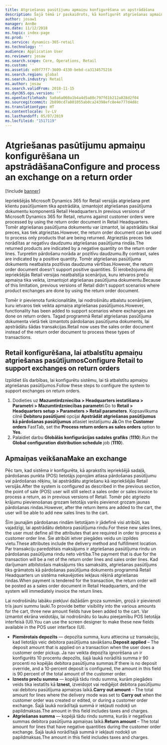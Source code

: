 ```yaml
---
title: Atgriešanas pasūtījumu apmaiņu konfigurēšana un apstrādāšana
description: Šajā tēmā ir paskaidrots, kā konfigurēt atgriešanas apmaiņu programmā Microsoft Dynamics 365 for Retail.
author: josaw1
manager: AnnBe
ms.date: 11/12/2018
ms.topic: index-page
ms.prod: ''
ms.service: dynamics-365-retail
ms.technology: ''
audience: Application User
ms.reviewer: josaw
ms.search.scope: Core, Operations, Retail
ms.custom: ''
ms.assetid: ed0f77f7-3609-4330-bebd-ca3134575216
ms.search.region: global
ms.search.industry: Retail
ms.author: josaw
ms.search.validFrom: 2018-11-15
ms.dyn365.ops.version: ''
ms.openlocfilehash: 5a0a6a060a1b4a4d5a80c797f61b212a828d2f04
ms.sourcegitcommit: 2b890cd7a801055ab0ca24398efc8e4e777d4d8c
ms.translationtype: HT
ms.contentlocale: lv-LV
ms.lasthandoff: 05/07/2019
ms.locfileid: "1517119"
---
```

# <a name="configure-and-process-an-exchange-on-a-return-order"></a><span data-ttu-id="14ee0-103">Atgriešanas pasūtījumu apmaiņu konfigurēšana un apstrādāšana</span><span class="sxs-lookup"><span data-stu-id="14ee0-103">Configure and process an exchange on a return order</span></span>

[!include [banner](includes/banner.md)]

<span data-ttu-id="14ee0-104">Iepriekšējās Microsoft Dynamics 365 for Retail versijās atgriešana pret klientu pasūtījumiem tika apstrādāta, izmantojot atgriešanas pasūtījuma dokumentu komponentā Retail Headquarters.</span><span class="sxs-lookup"><span data-stu-id="14ee0-104">In previous versions of Microsoft Dynamics 365 for Retail, returns against customer orders were processed by using the return order document in Retail Headquarters.</span></span> <span data-ttu-id="14ee0-105">Tomēr atgriešanas pasūtījuma dokumentu var izmantot, lai apstrādātu tikai preces, kas tiek atgrieztas.</span><span class="sxs-lookup"><span data-stu-id="14ee0-105">However, the return order document can be used to process only products that are being returned.</span></span> <span data-ttu-id="14ee0-106">Atgrieztās preces tiek norādītas ar negatīvu daudzumu atgriešanas pasūtījuma rindās.</span><span class="sxs-lookup"><span data-stu-id="14ee0-106">The returned products are indicated by a negative quantity on the return order lines.</span></span> <span data-ttu-id="14ee0-107">Turpretim pārdošanu norāda ar pozitīvu daudzumu.</span><span class="sxs-lookup"><span data-stu-id="14ee0-107">By contrast, sales are indicated by a positive quantity.</span></span> <span data-ttu-id="14ee0-108">Tomēr atgriešanas pasūtījuma dokuments neatbalsta pozitīvas daudzuma vērtības.</span><span class="sxs-lookup"><span data-stu-id="14ee0-108">However, the return order document doesn't support positive quantities.</span></span> <span data-ttu-id="14ee0-109">Šī ierobežojuma dēļ iepriekšējās Retail versijas neatbalstīja scenārijus, kuru ietvaros preču apmaiņa tika veikta, izmantojot atgriešanas pasūtījuma dokumentu.</span><span class="sxs-lookup"><span data-stu-id="14ee0-109">Because of this limitation, previous versions of Retail didn't support scenarios where product exchanges are done by using the return order document.</span></span>

<span data-ttu-id="14ee0-110">Tomēr ir pievienota funkcionalitāte, lai nodrošinātu atbalstu scenārijiem, kuru ietvaros tiek veikta apmaiņa atgriešanas pasūtījumos.</span><span class="sxs-lookup"><span data-stu-id="14ee0-110">However, functionality has been added to support scenarios where exchanges are done on return orders.</span></span> <span data-ttu-id="14ee0-111">Tagad programmā Retail atgriešanas pasūtījuma dokumenta vietā tiek izmantots pārdošanas pasūtījuma dokuments, lai apstrādātu šādas transakcijas.</span><span class="sxs-lookup"><span data-stu-id="14ee0-111">Retail now uses the sales order document instead of the return order document to process these types of transactions.</span></span>

## <a name="configure-retail-to-support-exchanges-on-return-orders"></a><span data-ttu-id="14ee0-112">Retail konfigurēšana, lai atbalstītu apmaiņu atgriešanas pasūtījumos</span><span class="sxs-lookup"><span data-stu-id="14ee0-112">Configure Retail to support exchanges on return orders</span></span>

<span data-ttu-id="14ee0-113">Izpildiet šīs darbības, lai konfigurētu sistēmu, lai tā atbalstītu apmaiņu atgriešanas pasūtījumos.</span><span class="sxs-lookup"><span data-stu-id="14ee0-113">Follow these steps to configure the system to support exchanges on return orders.</span></span>

1. <span data-ttu-id="14ee0-114">Dodieties uz **Mazumtirdzniecība \> Headquarters iestatīšana \> Parametri \> Mazumtirdzniecības parametri**.</span><span class="sxs-lookup"><span data-stu-id="14ee0-114">Go to **Retail \> Headquarters setup \> Parameters \> Retail parameters**.</span></span> <span data-ttu-id="14ee0-115">Kopsavilkuma cilnē **Debitoru pasūtījumi** opcijai **Apstrādāt atgriešanas pasūtījumus kā pārdošanas pasūtījumus** atlasiet iestatījumu **Jā**.</span><span class="sxs-lookup"><span data-stu-id="14ee0-115">On the **Customer orders** FastTab, set the **Process return orders as sales orders** option to **Yes**.</span></span>
2. <span data-ttu-id="14ee0-116">Palaidiet darbu **Globālās konfigurācijas sadales grafiks** (**1110**).</span><span class="sxs-lookup"><span data-stu-id="14ee0-116">Run the **Global configuration distribution schedule** job (**1110**).</span></span>

## <a name="make-an-exchange"></a><span data-ttu-id="14ee0-117">Apmaiņas veikšana</span><span class="sxs-lookup"><span data-stu-id="14ee0-117">Make an exchange</span></span>

<span data-ttu-id="14ee0-118">Pēc tam, kad sistēma ir konfigurēta, kā aprakstīts iepriekšējā sadaļā, pārdošanas punkta (POS) lietotājs joprojām atlasa pārdošanas pasūtījumu vai pārdošanas rēķinu, lai apstrādātu atgriešanu kā iepriekšējās Retail versijās.</span><span class="sxs-lookup"><span data-stu-id="14ee0-118">After the system is configured as described in the previous section, the point of sale (POS) user will still select a sales order or sales invoice to process a return, as in previous versions of Retail.</span></span> <span data-ttu-id="14ee0-119">Tomēr pēc atgriezto krājumu pievienošanas grozam lietotājs varēs pievienot grozam jaunas pārdošanas rindas.</span><span class="sxs-lookup"><span data-stu-id="14ee0-119">However, after the return items are added to the cart, the user will be able to add new sales lines to the cart.</span></span>

<span data-ttu-id="14ee0-120">Šīm jaunajām pārdošanas rindām lietotājam ir jādefinē visi atribūti, kas vajadzīgi, lai apstrādātu debitora pasūtījuma rindu.</span><span class="sxs-lookup"><span data-stu-id="14ee0-120">For these new sales lines, the user must define all the attributes that are required in order to process a customer order line.</span></span> <span data-ttu-id="14ee0-121">Šie atribūti ietver piegādes veidu un izpildes vietu.</span><span class="sxs-lookup"><span data-stu-id="14ee0-121">These attributes include the delivery method and fulfillment location.</span></span> <span data-ttu-id="14ee0-122">Par transakciju paredzētais maksājums ir atgriešanas pasūtījuma rindu un pārdošanas pasūtījuma rindu neto vērtība.</span><span class="sxs-lookup"><span data-stu-id="14ee0-122">The payment that is due for the transaction will be a net of the return order lines and sales order lines.</span></span> <span data-ttu-id="14ee0-123">Kad darījumam atbilstošais maksājums tiks samaksāts, atgriešanas pasūtījums tiks grāmatots kā pārdošanas pasūtījuma dokuments programmā Retail Headquarters un sistēma nekavējoties iekļaus rēķinā atgriešanas rindas.</span><span class="sxs-lookup"><span data-stu-id="14ee0-123">When payment is tendered for the transaction, the return order will be posted as a sales order document in Retail Headquarters, and the system will immediately invoice the return lines.</span></span>

<span data-ttu-id="14ee0-124">Lai nodrošinātu labāku piekļuvi dažādām groza summām, grozā ir pievienoti trīs jauni summu lauki.</span><span class="sxs-lookup"><span data-stu-id="14ee0-124">To provide better visibility into the various amounts for the cart, three new amount fields have been added to the cart.</span></span> <span data-ttu-id="14ee0-125">Var izmantot ekrāna veidotāju, lai nodrošinātu šo lauku pieejamību POS lietotāja interfeisā (UI).</span><span class="sxs-lookup"><span data-stu-id="14ee0-125">You can use the screen designer to make these new fields available in the POS user interface (UI).</span></span>

- <span data-ttu-id="14ee0-126">**Piemērotais depozīts** — depozīta summa, kuru attiecina uz transakciju, kad lietotājs veic debitora pasūtījuma savākšanu.</span><span class="sxs-lookup"><span data-stu-id="14ee0-126">**Deposit applied** – The deposit amount that is applied on a transaction when the user does a customer order pickup.</span></span> <span data-ttu-id="14ee0-127">Ja nav veikta depozīta ignorēšana un ir konfigurēts 10 procentu depozīts, šajā laukā norādītā summa ir 90 procenti no kopējās debitora pasūtījuma summas.</span><span class="sxs-lookup"><span data-stu-id="14ee0-127">If there is no deposit override, and a 10-percent deposit is configured, the amount in this field is 90 percent of the total amount of the customer order.</span></span>
- <span data-ttu-id="14ee0-128">**Iznesto preču summa** — kopējā tādu rindu summa, kurām piegādes veids tika iestatīts kā **Iznest**, izveidojot vai rediģējot debitora pasūtījumu vai debitoru pasūtījuma apmaiņas laikā.</span><span class="sxs-lookup"><span data-stu-id="14ee0-128">**Carry out amount** – The total amount for lines where the delivery mode was set to **Carry out** when the customer order was created or edited, or during a customer order exchange.</span></span> <span data-ttu-id="14ee0-129">Šajā laukā norādītajā summā ir iekļauti nodokļi un papildmaksas.</span><span class="sxs-lookup"><span data-stu-id="14ee0-129">The amount in this field includes taxes and charges.</span></span>
- <span data-ttu-id="14ee0-130">**Atgriešanas summa** — kopējā tādu rindu summa, kurās ir negatīvas summas debitora pasūtījuma apmaiņas laikā.</span><span class="sxs-lookup"><span data-stu-id="14ee0-130">**Return amount** – The total amount for lines that have negative quantities during the customer order exchange.</span></span> <span data-ttu-id="14ee0-131">Šajā laukā norādītajā summā ir iekļauti nodokļi un papildmaksas.</span><span class="sxs-lookup"><span data-stu-id="14ee0-131">The amount in this field includes taxes and charges.</span></span>
